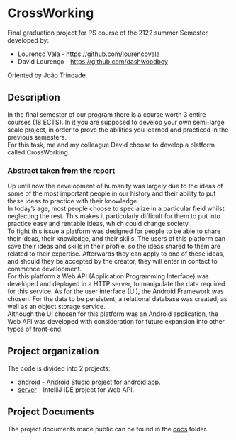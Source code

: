 # CrossWorking

Final graduation project for PS course of the 2122 summer Semester, developed by:

* Lourenço Vala - https://github.com/lourencovala
* David Lourenço - https://github.com/dashwoodboy

Oriented by João Trindade.

## Description

In the final semester of our program there is a course worth 3 entire courses (18 ECTS). In it you are supposed to develop your own semi-large scale project, in order to prove the abilities you learned and practiced in the previous semesters.  
For this task, me and my colleague David choose to develop a platform called CrossWorking.

### Abstract taken from the report

Up until now the development of humanity was largely due to the ideas of some of the 
most important people in our history and their ability to put these ideas to practice with their 
knowledge.  
In today’s age, most people choose to specialize in a particular field whilst neglecting the 
rest. This makes it particularly difficult for them to put into practice easy and rentable ideas, which could change society.  
To fight this issue a platform was designed for people to be able to share their ideas, their 
knowledge, and their skills. The users of this platform can save their ideas and skills in their 
profile, so the ideas shared to them are related to their expertise. Afterwards they can apply to one of these ideas, and should they be accepted by the creator, they will enter in contact to commence development.  
For this platform a Web API (Application Programming Interface) was developed and 
deployed in a HTTP server, to manipulate the data required for this service. As for the user 
interface (UI), the Android Framework was chosen. For the data to be persistent, a relational 
database was created, as well as an object storage service.  
Although the UI chosen for this platform was an Android application, the Web API was 
developed with consideration for future expansion into other types of front-end.

## Project organization

The code is divided into 2 projects:

* [android](android/) - Android Studio project for android app.
* [server](server/) - IntelliJ IDE project for Web API.

## Project Documents

The project documents made public can be found in the [docs](docs) folder.
